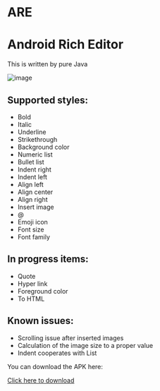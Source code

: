 # ARE
Android Rich Editor
===================

This is written by pure Java

 ![image](https://github.com/chinalwb/are/blob/master/ARE/demo/demo.gif)
 
Supported styles:
------------------
* Bold
* Italic
* Underline
* Strikethrough
* Background color
* Numeric list
* Bullet list
* Indent right
* Indent left
* Align left
* Align center
* Align right
* Insert image
* @
* Emoji icon
* Font size
* Font family

In progress items:
-----------------
* Quote
* Hyper link
* Foreground color
* To HTML

Known issues:
-----------------
* Scrolling issue after inserted images
* Calculation of the image size to a proper value
* Indent cooperates with List


You can download the APK here:

[Click here to download](https://github.com/chinalwb/are/blob/master/ARE/demo/ARE.apk)

